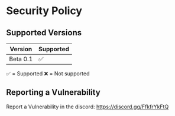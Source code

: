 # Security Policy

## Supported Versions


| Version | Supported          |
| ------- | ------------------ |
| Beta 0.1| :white_check_mark: |

:white_check_mark: = Supported
:x: = Not supported

## Reporting a Vulnerability

Report a Vulnerability in the discord: https://discord.gg/FfkfrYkFtQ
